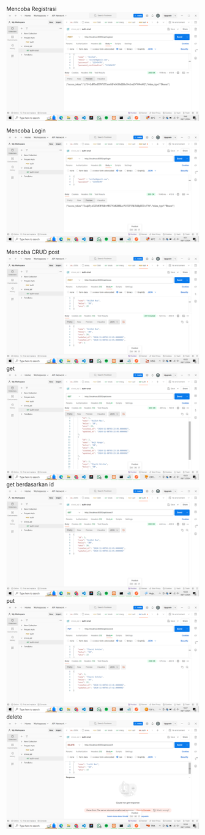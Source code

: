 Mencoba Registrasi
![alt text](image.png)

Mencoba Login
![alt text](image-1.png)

Mencoba CRUD
post
![alt text](image-2.png)
get
![alt text](image-3.png)
get berdasarkan id
![alt text](image-4.png)
put
![alt text](image-5.png)
delete
![alt text](image-6.png)